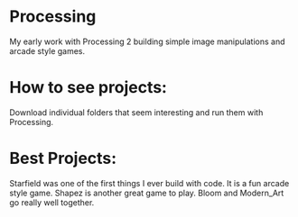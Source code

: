# Processing
My early work with Processing 2 building simple image manipulations and arcade style games.

# How to see projects:
Download individual folders that seem interesting and run them with Processing. 

# Best Projects:
Starfield was one of the first things I ever build with code. It is a fun arcade style game.
Shapez is another great game to play.
Bloom and Modern_Art go really well together.

